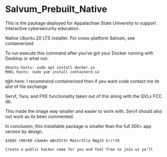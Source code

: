 # Salvum_Prebuilt_Native

This is the package deployed for Appalachian State University to support interactive cybersecurity education.

Native Ubuntu 20 LTS installer. For cross-platform Salvum, see containerized

To run execute this command after you've got your Docker running with Desktop or what not:
```
Ubuntu hosts: sudo apt install docker.io
RHEL hosts: sudo yum install containerd.io
```
$t@$h here: I recommend containerized then if you want code contact me its alot of file exchange

Servf, Yara, and PXE functionality taken out of this along with the QVLx FCC db.

This made the image way smaller and easier to work with. Servf should also not work as its been commented.

In conclusion, this installable package is smaller than the full 300+ app version by design.
```
$t@$h r00r00 n3wm4n m0nZSt3r Matzr3lla 0mg33 k!r!t0

Create a public hacker name for you and feel free to join us ya'll
```
